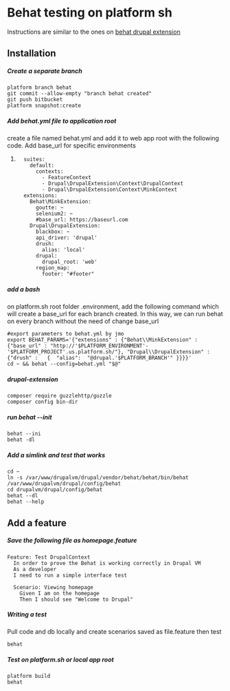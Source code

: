# Behat testing on platform sh

Instructions are similar to the ones on [behat drupal extension](https://behat-drupal-extension.readthedocs.io/en/3.1/localinstall.html)

## Installation

##### Create a separate branch

```
platform branch behat
git commit --allow-empty "branch behat created"
git push bitbucket
platform snapshot:create
```

##### Add behat.yml file to application root

create a file named behat.yml and add it to web app root with the following code. Add base\_url for specific environments

1. ```
     suites:
       default:
         contexts:
           - FeatureContext
           - Drupal\DrupalExtension\Context\DrupalContext
           - Drupal\DrupalExtension\Context\MinkContext
     extensions:
       Behat\MinkExtension:
         goutte: ~
         selenium2: ~
         #base_url: https://baseurl.com
       Drupal\DrupalExtension:
         blackbox: ~
         api_driver: 'drupal' 
         drush:
           alias: 'local'
         drupal: 
           drupal_root: 'web' 
         region_map:
           footer: "#footer"
   ```

##### add a bash

on platform.sh root folder .environment, add the following command which will create a base\_url for each branch created. In this way, we can run behat on every branch without the need of change base\_url 

```
#export parameters to behat.yml by jmo 
export BEHAT_PARAMS='{"extensions" : {"Behat\\MinkExtension" : {"base_url" : "http://'$PLATFORM_ENVIRONMENT'-'$PLATFORM_PROJECT'.us.platform.sh/"}, "Drupal\\DrupalExtension" : {"drush" :   {  "alias":  "@drupal.'$PLATFORM_BRANCH'" }}}}'
cd ~ && behat --config=behat.yml "$@"
```

##### drupal-extension

```
composer require guzzlehttp/guzzle
composer config bin-dir
```

##### run behat --init

```
behat --ini
behat -dl
```

##### Add a simlink and test that works

```
cd ~
ln -s /var/www/drupalvm/drupal/vendor/behat/behat/bin/behat /var/www/drupalvm/drupal/config/behat
cd drupalvm/drupal/config/behat
behat --dl
behat --help
```

## Add a feature

##### Save the following file as homepage.feature

```
Feature: Test DrupalContext
  In order to prove the Behat is working correctly in Drupal VM
  As a developer
  I need to run a simple interface test

  Scenario: Viewing homepage
    Given I am on the homepage
    Then I should see "Welcome to Drupal"
```

##### Writing a test

Pull code and db locally and create scenarios saved as file.feature then test

```
behat
```

##### Test on platform.sh or local app root

```
platform build
behat
```



